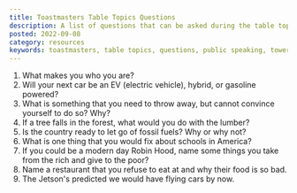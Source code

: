 ```yaml
---
title: Toastmasters Table Topics Questions
description: A list of questions that can be asked during the table topics section of Toastmasters meeting
posted: 2022-09-08
category: resources
keywords: toastmasters, table topics, questions, public speaking, tower toastmasters
---
```


1. What makes you who you are?
2. Will your next car be an EV (electric vehicle), hybrid, or gasoline powered?
3. What is something that you need to throw away, but cannot convince yourself to do so? Why?
4. If a tree falls in the forest, what would you do with the lumber?
5. Is the country ready to let go of fossil fuels? Why or why not?
6. What is one thing that you would fix about schools in America?
7. If you could be a modern day Robin Hood, name some things you take from the rich and give to the poor?
8. Name a restaurant that you refuse to eat at and why their food is so bad. 
9. The Jetson's predicted we would have flying cars by now. 
